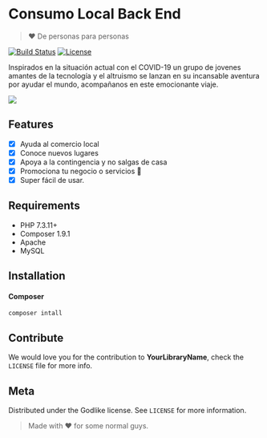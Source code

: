 # Consumo Local Back End
> ❤️ De personas para personas

[![Build Status][travis-image]][travis-url]
[![License][license-image]][license-url] 

Inspirados en la situación actual con el COVID-19 un grupo de jovenes amantes de la tecnología y el altruismo se lanzan en su incansable aventura
por ayudar el mundo, acompañanos en este emocionante viaje.

![](https://koenig-media.raywenderlich.com/uploads/2018/11/CustomControlSlider-feature.png)

## Features

- [x] Ayuda al comercio local
- [x] Conoce nuevos lugares
- [x] Apoya a la contingencia y no salgas de casa
- [x] Promociona tu negocio o servicios 🍻
- [x] Super fácil de usar. 

## Requirements

- PHP 7.3.11+
- Composer 1.9.1
- Apache
- MySQL

## Installation

#### Composer
`composer intall`

## Contribute

We would love you for the contribution to **YourLibraryName**, check the ``LICENSE`` file for more info.

## Meta

Distributed under the Godlike license. See ``LICENSE`` for more information.

[php-image]:https://img.shields.io/badge/swift-3.0-orange.svg
[license-image]: https://img.shields.io/badge/License-MIT-blue.svg
[license-url]: LICENSE
[travis-image]: https://img.shields.io/travis/dbader/node-datadog-metrics/master.svg?style=flat-square
[travis-url]: https://travis-ci.org/dbader/node-datadog-metrics
[codebeat-image]: https://codebeat.co/badges/c19b47ea-2f9d-45df-8458-b2d952fe9dad
[codebeat-url]: https://codebeat.co/projects/github-com-vsouza-awesomeios-com


> Made with ❤️ for some normal guys.